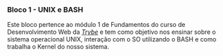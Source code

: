 ### Bloco 1 - UNIX e BASH

Este bloco pertence ao módulo 1 de Fundamentos do curso de Desenvolvimento Web da _[Trybe](https://app.betrybe.com/)_ e tem como objetivo nos ensinar sobre o sistema operacional UNIX, interação com o SO utilizando o BASH e como trabalha o Kernel do nosso sistema.